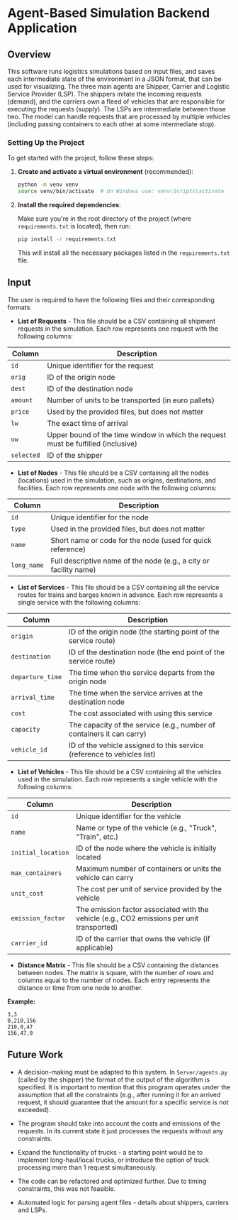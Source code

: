 # Agent-Based Simulation Backend Application

## Overview
This software runs logistics simulations based on input files, and saves each intermediate state of the environment in a JSON format, that can be used for visualizing. The three main agents are Shipper, Carrier and Logistic Service Provider (LSP). The shippers initate the incoming requests (demand), and the carriers own a fleed of vehicles that are responsible for executing the requests (supply). The LSPs are intermediate between those two. The model can handle requests that are processed by multiple vehicles (including passing containers to each other at some intermediate stop).

### Setting Up the Project

To get started with the project, follow these steps:

1. **Create and activate a virtual environment** (recommended):

   ```bash
   python -m venv venv
   source venv/bin/activate  # On Windows use: venv\Scripts\activate
   ```

2. **Install the required dependencies**:

   Make sure you're in the root directory of the project (where `requirements.txt` is located), then run:

   ```bash
   pip install -r requirements.txt
   ```

   This will install all the necessary packages listed in the `requirements.txt` file.

## Input
The user is required to have the following files and their corresponding formats:
- **List of Requests** - This file should be a CSV containing all shipment requests in the simulation. Each row represents one request with the following columns:

| Column     | Description                                                                 |
|------------|-----------------------------------------------------------------------------|
| `id`       | Unique identifier for the request                                           |
| `orig`     | ID of the origin node                                                       |
| `dest`     | ID of the destination node                                                  |
| `amount`   | Number of units to be transported (in euro pallets)                                        |
| `price`    | Used by the provided files, but does not matter                                 |
| `lw`       | The exact time of arrival |
| `uw`       | Upper bound of the time window in which the request must be fulfilled (inclusive) |
| `selected` | ID of the shipper |


- **List of Nodes** - This file should be a CSV containing all the nodes (locations) used in the simulation, such as origins, destinations, and facilities. Each row represents one node with the following columns:

| Column     | Description                                                     |
|------------|-----------------------------------------------------------------|
| `id`       | Unique identifier for the node                                  |
| `type`     | Used in the provided files, but does not matter |
| `name`     | Short name or code for the node (used for quick reference)      |
| `long_name`| Full descriptive name of the node (e.g., a city or facility name) |


- **List of Services** - This file should be a CSV containing all the service routes for trains and barges known in advance. Each row represents a single service with the following columns:

| Column          | Description                                                      |
|-----------------|------------------------------------------------------------------|
| `origin`        | ID of the origin node (the starting point of the service route)  |
| `destination`   | ID of the destination node (the end point of the service route)  |
| `departure_time`| The time when the service departs from the origin node           |
| `arrival_time`  | The time when the service arrives at the destination node        |
| `cost`          | The cost associated with using this service                      |
| `capacity`      | The capacity of the service (e.g., number of containers it can carry) |
| `vehicle_id`    | ID of the vehicle assigned to this service (reference to vehicles list) |


- **List of Vehicles** - This file should be a CSV containing all the vehicles used in the simulation. Each row represents a single vehicle with the following columns:

| Column          | Description                                                      |
|-----------------|------------------------------------------------------------------|
| `id`            | Unique identifier for the vehicle                                |
| `name`          | Name or type of the vehicle (e.g., "Truck", "Train", etc.)       |
| `initial_location`| ID of the node where the vehicle is initially located           |
| `max_containers`| Maximum number of containers or units the vehicle can carry      |
| `unit_cost`     | The cost per unit of service provided by the vehicle             |
| `emission_factor`| The emission factor associated with the vehicle (e.g., CO2 emissions per unit transported) |
| `carrier_id`    | ID of the carrier that owns the vehicle (if applicable)          |


- **Distance Matrix** - 
This file should be a CSV containing the distances between nodes. The matrix is square, with the number of rows and columns equal to the number of nodes. Each entry represents the distance or time from one node to another.

**Example:**

```csv
3,3
0,210,156
210,0,47
156,47,0
```

## Future Work
 - A decision-making must be adapted to this system. In `Server/agents.py` (called by the shipper) the format of the output of the algorithm is specified. It is important to mention that this program operates under the assumption that all the constraints (e.g., after running it for an arrived request, it should guarantee that the amount for a specific service is not exceeded).

 - The program should take into account the costs and emissions of the requests. In its current state it just processes the requests without any constraints.

 - Expand the functionality of trucks - a starting point would be to implement long-haul/local trucks, or introduce the option of truck processing more than 1 request simultaneously. 

 - The code can be refactored and optimized further. Due to timing constraints, this was not feasible.

 - Automated logic for parsing agent files - details about shippers, carriers and LSPs.